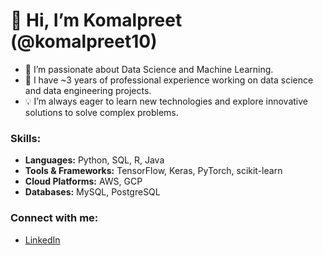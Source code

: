 # 👋 Hi, I’m Komalpreet (@komalpreet10)

- 👀 I’m passionate about Data Science and Machine Learning.
- 🌱 I have ~3 years of professional experience working on data science and data engineering projects.
- 💡 I’m always eager to learn new technologies and explore innovative solutions to solve complex problems.

### Skills:
- **Languages:** Python, SQL, R, Java
- **Tools & Frameworks:** TensorFlow, Keras, PyTorch, scikit-learn
- **Cloud Platforms:** AWS, GCP
- **Databases:** MySQL, PostgreSQL

### Connect with me:
- [LinkedIn](https://www.linkedin.com/in/komalpreet10/)

<!---
komalpreet10/komalpreet10 is a ✨ special ✨ repository because its `README.md` (this file) appears on your GitHub profile.
You can click the Preview link to take a look at your changes.
--->
